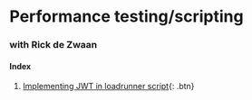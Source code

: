 # Performance testing/scripting
### with Rick de Zwaan


#### Index
1. [Implementing JWT in loadrunner script](https://rickdz.github.io/loadrunner-jwt.html){: .btn}

